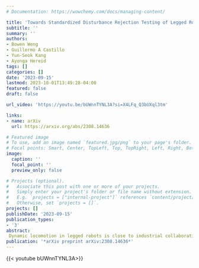 ```yaml
---
# Documentation: https://wowchemy.com/docs/managing-content/

title: 'Towards Standardized Disturbance Rejection Testing of Legged Robot Locomotion with Linear Impactor: A Preliminary Study, Observations, and Implications'
subtitle: ''
summary: ''
authors:
- Bowen Weng
- Guillermo A Castillo
- Yun-Seok Kang
- Ayonga Hereid
tags: []
categories: []
date: '2023-09-15'
lastmod: 2023-10-01T13:49:28-04:00
featured: false
draft: false

url_video: 'https://youtu.be/bUWnnTYNL3A?si=X4LFq_Q3bUXql3tm'

links:
- name: arXiv
  url: https://arxiv.org/abs/2308.14636

# Featured image
# To use, add an image named `featured.jpg/png` to your page's folder.
# Focal points: Smart, Center, TopLeft, Top, TopRight, Left, Right, BottomLeft, Bottom, BottomRight.
image:
  caption: ''
  focal_point: ''
  preview_only: false

# Projects (optional).
#   Associate this post with one or more of your projects.
#   Simply enter your project's folder or file name without extension.
#   E.g. `projects = ["internal-project"]` references `content/project/deep-learning/index.md`.
#   Otherwise, set `projects = []`.
projects: []
publishDate: '2023-09-15'
publication_types:
- '3'
abstract: 
 Dynamic locomotion in legged robots is close to industrial collaboration, but a lack of standardized testing obstructs commercialization. The issues are not merely political, theoretical, or algorithmic but also physical, indicating limited studies and comprehension regarding standard testing infrastructure and equipment. For decades, the approaches we have been testing legged robots were rarely standardizable with hand-pushing, foot-kicking, rope-dragging, stick-poking, and ball-swinging. This paper aims to bridge the gap by proposing the use of the linear impactor, a well-established tool in other standardized testing disciplines, to serve as an adaptive, repeatable, and fair disturbance rejection testing equipment for legged robots. A pneumatic linear impactor is also adopted for the case study involving the humanoid robot Digit. Three locomotion controllers are examined, including a commercial one, using a walking-in-place task against frontal impacts. The statistically best controller was able to withstand the impact momentum (26.376 kgm/s) on par with a reported average effective momentum from straight punches by Olympic boxers (26.506 kgm/s). Moreover, the case study highlights other anti-intuitive observations, demonstrations, and implications that, to the best of the authors' knowledge, are first-of-its-kind revealed in real-world testing of legged robots.
publication: '*arXiv preprint arXiv:2308.14636*'
---
```


{{< youtube bUWnnTYNL3A>}}